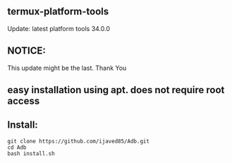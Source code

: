 ## termux-platform-tools
Update: latest platform tools 34.0.0

## NOTICE: 
This update might be the last. Thank You

## easy installation using apt. does not require root access
## Install:
``` console
git clone https://github.com/ijaved85/Adb.git
cd Adb
bash install.sh
```
